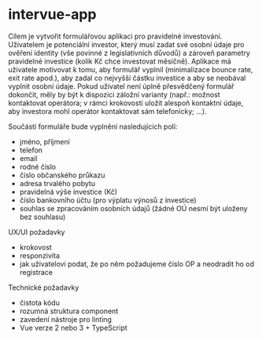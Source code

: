 # intervue-app

Cílem je vytvořit formulářovou aplikaci pro pravidelné investování. Uživatelem je potenciální investor, který musí zadat své osobní údaje pro ověření identity (vše povinné z legislativních důvodů) a zároveň parametry pravidelné investice (kolik Kč chce investovat měsíčně). Aplikace má uživatele motivovat k tomu, aby formulář vyplnil (minimalizace bounce rate, exit rate apod.), aby zadal co nejvyšší částku investice a aby se neobával vyplnit osobní údaje. Pokud uživatel není úplně přesvědčený formulář dokončit, měly by být k dispozici záložní varianty (např.: možnost kontaktovat operátora; v rámci krokovosti uložit alespoň kontaktní údaje, aby investora mohl operátor kontaktovat sám telefonicky; ...).

Součástí formuláře bude vyplnění nasledujícich polí:
- jméno, příjmení
- telefon
- email
- rodné číslo
- číslo občanského průkazu
- adresa trvalého pobytu
- pravidelná výše investice (Kč)
- číslo bankovního účtu (pro výplatu výnosů z investice)
- souhlas se zpracováním osobních údajů (žádné OÚ nesmí být uloženy bez souhlasu)

UX/UI požadavky
- krokovost
- responzivita
- jak uživatelovi podat, že po něm požadujeme číslo OP a neodradit ho od registrace


Technické požadavky
- čistota kódu
- rozumná struktura component
- zavedení nástroje pro linting
- Vue verze 2 nebo 3 + TypeScript

